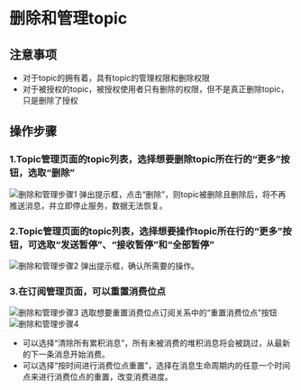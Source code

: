 # 删除和管理topic

## 注意事项
- 对于topic的拥有着，具有topic的管理权限和删除权限
- 对于被授权的topic，被授权使用者只有删除的权限，但不是真正删除topic，只是删除了授权

## 操作步骤
### 1.Topic管理页面的topic列表，选择想要删除topic所在行的“更多”按钮，选取“删除”
![删除和管理步骤1](https://github.com/jdcloudcom/cn/blob/edit/image/Internet-Middleware/Message-Queue/删除暂停-01.png)
弹出提示框，点击“删除”，则topic被删除且删除后，将不再推送消息，并立即停止服务，数据无法恢复。  
### 2.Topic管理页面的topic列表，选择想要操作topic所在行的“更多”按钮，可选取“发送暂停”、“接收暂停”和“全部暂停”
![删除和管理步骤2](https://github.com/jdcloudcom/cn/blob/edit/image/Internet-Middleware/Message-Queue/删除暂停-02.png)
弹出提示框，确认所需要的操作。
### 3.在订阅管理页面，可以重置消费位点
![删除和管理步骤3](https://github.com/jdcloudcom/cn/blob/edit/image/Internet-Middleware/Message-Queue/删除暂停-03.png)
选取想要重置消费位点订阅关系中的“重置消费位点”按钮
![删除和管理步骤4](https://github.com/jdcloudcom/cn/blob/edit/image/Internet-Middleware/Message-Queue/删除暂停-04.png)

- 可以选择“清除所有累积消息”，所有未被消费的堆积消息将会被跳过，从最新的下一条消息开始消费。
- 可以选择“按时间进行消费位点重置”，选择在消息生命周期内的任意一个时间点来进行消费位点的重置，改变消费进度。
